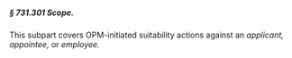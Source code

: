 ##### § 731.301 Scope. #####

This subpart covers OPM-initiated suitability actions against an *applicant, appointee,* or *employee.*